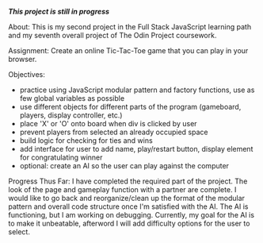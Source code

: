 ***This project is still in progress***

About:
This is my second project in the Full Stack JavaScript learning path and my seventh overall project of The Odin Project coursework.

Assignment:
Create an online Tic-Tac-Toe game that you can play in your browser.

Objectives:
- practice using JavaScript modular pattern and factory functions, use as few global variables as possible
- use different objects for different parts of the program (gameboard, players, display controller, etc.)
- place 'X' or 'O' onto board when div is clicked by user
- prevent players from selected an already occupied space
- build logic for checking for ties and wins
- add interface for user to add name, play/restart button, display element for congratulating winner
- optional: create an AI so the user can play against the computer

Progress Thus Far:
I have completed the required part of the project. The look of the page and gameplay function with a partner are complete. I would like to go back and reorganize/clean up the format of the modular pattern and overall code structure once I'm satisfied with the AI. The AI is functioning, but I am working on debugging. Currently, my goal for the AI is to make it unbeatable, afterword I will add difficulty options for the user to select.